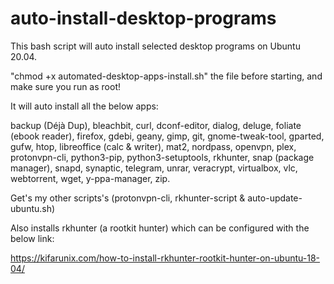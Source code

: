 # auto-install-desktop-programs
This bash script will auto install selected desktop programs on Ubuntu 20.04.

"chmod +x automated-desktop-apps-install.sh" the file before starting, and make sure you run as root!

It will auto install all the below apps:

backup (Déjà Dup), bleachbit, curl, dconf-editor, dialog, deluge, foliate (ebook reader), firefox, gdebi, geany, gimp, git, gnome-tweak-tool, gparted, gufw, htop, libreoffice (calc & writer), mat2, nordpass, openvpn, plex, protonvpn-cli, python3-pip, python3-setuptools, rkhunter, snap (package manager), snapd, synaptic, telegram, unrar, veracrypt, virtualbox, vlc, webtorrent, wget, y-ppa-manager, zip.

Get's my other scripts's (protonvpn-cli, rkhunter-script & auto-update-ubuntu.sh)

Also installs rkhunter (a rootkit hunter) which can be configured with the below link:

https://kifarunix.com/how-to-install-rkhunter-rootkit-hunter-on-ubuntu-18-04/
